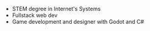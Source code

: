 - STEM degree in Internet's Systems
- Fullstack web dev
- Game development and designer with Godot and C#
